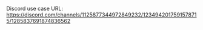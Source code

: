 Discord use case URL: https://discord.com/channels/1125877344972849232/1234942017591578715/1285837691874836562